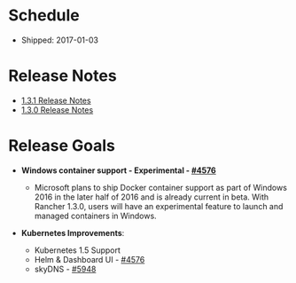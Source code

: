 # Schedule

* Shipped: 2017-01-03

# Release Notes

* [1.3.1 Release Notes](https://github.com/rancher/rancher/releases/tag/v1.3.1)
* [1.3.0 Release Notes](https://github.com/rancher/rancher/releases/tag/v1.3.0)

# Release Goals

* **Windows container support - Experimental - [#4576](https://github.com/rancher/rancher/issues/4576)**
  * Microsoft plans to ship Docker container support as part of Windows 2016 in the later half of 2016 and is already current in beta.  With Rancher 1.3.0, users will have an experimental feature to launch and managed containers in Windows.

* **Kubernetes Improvements**:
  * Kubernetes 1.5 Support
  * Helm & Dashboard UI - [#4576](https://github.com/rancher/rancher/issues/7003)
  * skyDNS - [#5948](https://github.com/rancher/rancher/issues/5948)